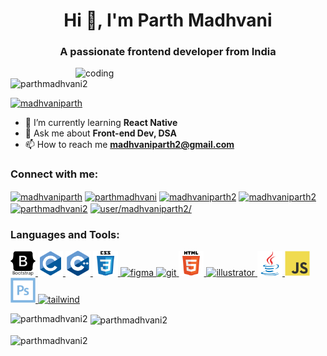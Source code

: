 

<h1 align="center">Hi 👋, I'm Parth Madhvani</h1>

<h3 align="center">A passionate frontend developer from India</h3>

<img align="right" alt="coding" width="400" src="https://gifdb.com/images/thumbnail/animated-programmer-guy-coding-790a0bs8e8thpisg.gif">


<p align="left"> <img src="https://komarev.com/ghpvc/?username=parthmadhvani2&label=Profile%20views&color=0e75b6&style=flat" alt="parthmadhvani2" /> </p>

<p align="left"> <a href="https://twitter.com/madhvaniparth" target="blank"><img src="https://img.shields.io/twitter/follow/madhvaniparth?logo=twitter&style=for-the-badge" alt="madhvaniparth" /></a> </p>

- 🌱 I’m currently learning **React Native**
- 💬 Ask me about **Front-end Dev, DSA**
- 📫 How to reach me **madhvaniparth2@gmail.com**

<h3 align="left">Connect with me:</h3>
<p align="left">
<a href="https://twitter.com/madhvaniparth" target="blank"><img align="center" src="https://raw.githubusercontent.com/rahuldkjain/github-profile-readme-generator/master/src/images/icons/Social/twitter.svg" alt="madhvaniparth" height="30" width="40" /></a>
<a href="https://linkedin.com/in/parthmadhvani" target="blank"><img align="center" src="https://raw.githubusercontent.com/rahuldkjain/github-profile-readme-generator/master/src/images/icons/Social/linked-in-alt.svg" alt="parthmadhvani" height="30" width="40" /></a>
<a href="https://www.hackerrank.com/madhvaniparth2" target="blank"><img align="center" src="https://raw.githubusercontent.com/rahuldkjain/github-profile-readme-generator/master/src/images/icons/Social/hackerrank.svg" alt="madhvaniparth2" height="30" width="40" /></a>
<a href="https://codeforces.com/profile/madhvaniparth2" target="blank"><img align="center" src="https://raw.githubusercontent.com/rahuldkjain/github-profile-readme-generator/master/src/images/icons/Social/codeforces.svg" alt="madhvaniparth2" height="30" width="40" /></a>
<a href="https://www.leetcode.com/parthmadhvani2" target="blank"><img align="center" src="https://raw.githubusercontent.com/rahuldkjain/github-profile-readme-generator/master/src/images/icons/Social/leet-code.svg" alt="parthmadhvani2" height="30" width="40" /></a>
<a href="https://auth.geeksforgeeks.org/user/user/madhvaniparth2/" target="blank"><img align="center" src="https://raw.githubusercontent.com/rahuldkjain/github-profile-readme-generator/master/src/images/icons/Social/geeks-for-geeks.svg" alt="user/madhvaniparth2/" height="30" width="40" /></a>
</p>

<h3 align="left">Languages and Tools:</h3>

<p align="left"> <a href="https://getbootstrap.com" target="_blank" rel="noreferrer"> <img src="https://raw.githubusercontent.com/devicons/devicon/master/icons/bootstrap/bootstrap-plain-wordmark.svg" alt="bootstrap" width="40" height="40"/> </a> <a href="https://www.cprogramming.com/" target="_blank" rel="noreferrer"> <img src="https://raw.githubusercontent.com/devicons/devicon/master/icons/c/c-original.svg" alt="c" width="40" height="40"/> </a> <a href="https://www.w3schools.com/cpp/" target="_blank" rel="noreferrer"> <img src="https://raw.githubusercontent.com/devicons/devicon/master/icons/cplusplus/cplusplus-original.svg" alt="cplusplus" width="40" height="40"/> </a> <a href="https://www.w3schools.com/css/" target="_blank" rel="noreferrer"> <img src="https://raw.githubusercontent.com/devicons/devicon/master/icons/css3/css3-original-wordmark.svg" alt="css3" width="40" height="40"/> </a> <a href="https://www.figma.com/" target="_blank" rel="noreferrer"> <img src="https://www.vectorlogo.zone/logos/figma/figma-icon.svg" alt="figma" width="40" height="40"/> </a> <a href="https://git-scm.com/" target="_blank" rel="noreferrer"> <img src="https://www.vectorlogo.zone/logos/git-scm/git-scm-icon.svg" alt="git" width="40" height="40"/> </a> <a href="https://www.w3.org/html/" target="_blank" rel="noreferrer"> <img src="https://raw.githubusercontent.com/devicons/devicon/master/icons/html5/html5-original-wordmark.svg" alt="html5" width="40" height="40"/> </a> <a href="https://www.adobe.com/in/products/illustrator.html" target="_blank" rel="noreferrer"> <img src="https://www.vectorlogo.zone/logos/adobe_illustrator/adobe_illustrator-icon.svg" alt="illustrator" width="40" height="40"/> </a> <a href="https://www.java.com" target="_blank" rel="noreferrer"> <img src="https://raw.githubusercontent.com/devicons/devicon/master/icons/java/java-original.svg" alt="java" width="40" height="40"/> </a> <a href="https://developer.mozilla.org/en-US/docs/Web/JavaScript" target="_blank" rel="noreferrer"> <img src="https://raw.githubusercontent.com/devicons/devicon/master/icons/javascript/javascript-original.svg" alt="javascript" width="40" height="40"/> </a>   <a href="https://www.photoshop.com/en" target="_blank" rel="noreferrer"> <img src="https://raw.githubusercontent.com/devicons/devicon/master/icons/photoshop/photoshop-line.svg" alt="photoshop" width="40" height="40"/> </a> <a href="https://tailwindcss.com/" target="_blank" rel="noreferrer"> <img src="https://www.vectorlogo.zone/logos/tailwindcss/tailwindcss-icon.svg" alt="tailwind" width="40" height="40"/> </a> </p>

<p><img align="left" src="https://github-readme-stats.vercel.app/api/top-langs?username=parthmadhvani2&show_icons=true&locale=en&layout=compact" alt="parthmadhvani2" /></p>

<p>&nbsp;<img align="center" src="https://github-readme-stats.vercel.app/api?username=parthmadhvani2&show_icons=true&locale=en" alt="parthmadhvani2" /></p>

<p><img align="center" src="https://github-readme-streak-stats.herokuapp.com/?user=parthmadhvani2&" alt="parthmadhvani2" /></p>

